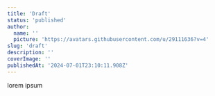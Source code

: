 ```yaml
---
title: 'Draft'
status: 'published'
author:
  name: ''
  picture: 'https://avatars.githubusercontent.com/u/29111636?v=4'
slug: 'draft'
description: ''
coverImage: ''
publishedAt: '2024-07-01T23:10:11.908Z'
---
```


lorem ipsum